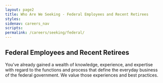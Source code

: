 ```yaml
---
layout: page2
title: Who Are We Seeking - Federal Employees and Recent Retirees
styles:
sidenav: careers_nav
scripts:
permalink: /careers/seeking/federal/
---
```


## Federal Employees and Recent Retirees
<p>  
You’ve already gained a wealth of knowledge, experience, and expertise with regard to the functions and process that define the everyday business of the federal government. We value those experiences and best practices.
</p>



<!-- CONTENT END -->
